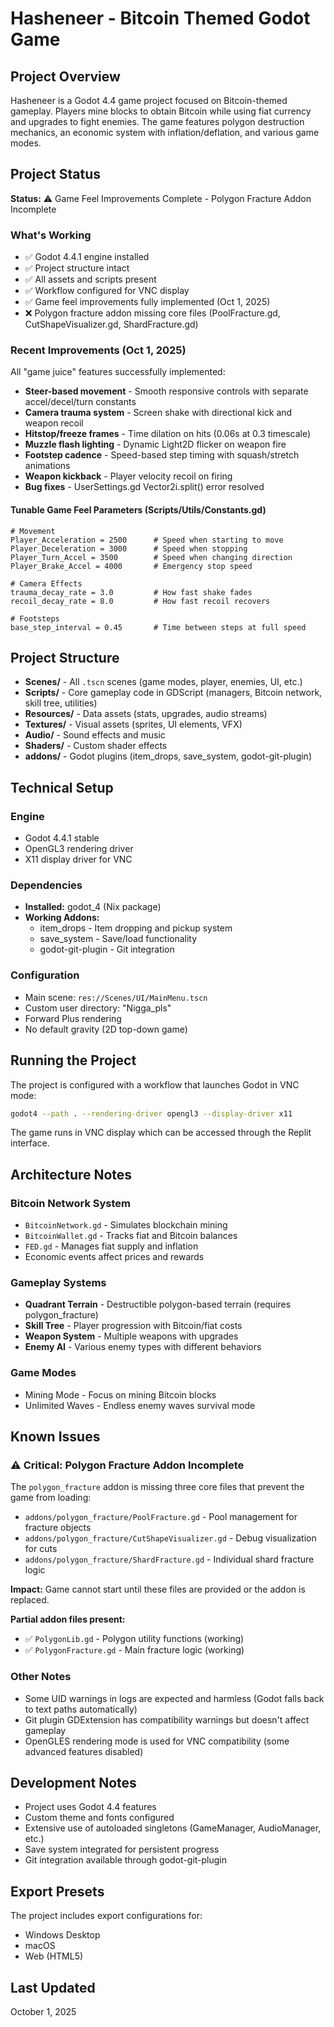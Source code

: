 # Hasheneer - Bitcoin Themed Godot Game

## Project Overview
Hasheneer is a Godot 4.4 game project focused on Bitcoin-themed gameplay. Players mine blocks to obtain Bitcoin while using fiat currency and upgrades to fight enemies. The game features polygon destruction mechanics, an economic system with inflation/deflation, and various game modes.

## Project Status
**Status:** ⚠️ Game Feel Improvements Complete - Polygon Fracture Addon Incomplete

### What's Working
- ✅ Godot 4.4.1 engine installed
- ✅ Project structure intact
- ✅ All assets and scripts present
- ✅ Workflow configured for VNC display
- ✅ Game feel improvements fully implemented (Oct 1, 2025)
- ❌ Polygon fracture addon missing core files (PoolFracture.gd, CutShapeVisualizer.gd, ShardFracture.gd)

### Recent Improvements (Oct 1, 2025)
All "game juice" features successfully implemented:
- **Steer-based movement** - Smooth responsive controls with separate accel/decel/turn constants
- **Camera trauma system** - Screen shake with directional kick and weapon recoil
- **Hitstop/freeze frames** - Time dilation on hits (0.06s at 0.3 timescale)
- **Muzzle flash lighting** - Dynamic Light2D flicker on weapon fire
- **Footstep cadence** - Speed-based step timing with squash/stretch animations
- **Weapon kickback** - Player velocity recoil on firing
- **Bug fixes** - UserSettings.gd Vector2i.split() error resolved

#### Tunable Game Feel Parameters (Scripts/Utils/Constants.gd)
```gdscript
# Movement
Player_Acceleration = 2500      # Speed when starting to move
Player_Deceleration = 3000      # Speed when stopping
Player_Turn_Accel = 3500        # Speed when changing direction
Player_Brake_Accel = 4000       # Emergency stop speed

# Camera Effects
trauma_decay_rate = 3.0         # How fast shake fades
recoil_decay_rate = 8.0         # How fast recoil recovers

# Footsteps
base_step_interval = 0.45       # Time between steps at full speed
```

## Project Structure
- **Scenes/** - All `.tscn` scenes (game modes, player, enemies, UI, etc.)
- **Scripts/** - Core gameplay code in GDScript (managers, Bitcoin network, skill tree, utilities)
- **Resources/** - Data assets (stats, upgrades, audio streams)
- **Textures/** - Visual assets (sprites, UI elements, VFX)
- **Audio/** - Sound effects and music
- **Shaders/** - Custom shader effects
- **addons/** - Godot plugins (item_drops, save_system, godot-git-plugin)

## Technical Setup

### Engine
- Godot 4.4.1 stable
- OpenGL3 rendering driver
- X11 display driver for VNC

### Dependencies
- **Installed:** godot_4 (Nix package)
- **Working Addons:**
  - item_drops - Item dropping and pickup system
  - save_system - Save/load functionality
  - godot-git-plugin - Git integration

### Configuration
- Main scene: `res://Scenes/UI/MainMenu.tscn`
- Custom user directory: "Nigga_pls"
- Forward Plus rendering
- No default gravity (2D top-down game)

## Running the Project

The project is configured with a workflow that launches Godot in VNC mode:
```bash
godot4 --path . --rendering-driver opengl3 --display-driver x11
```

The game runs in VNC display which can be accessed through the Replit interface.

## Architecture Notes

### Bitcoin Network System
- `BitcoinNetwork.gd` - Simulates blockchain mining
- `BitcoinWallet.gd` - Tracks fiat and Bitcoin balances
- `FED.gd` - Manages fiat supply and inflation
- Economic events affect prices and rewards

### Gameplay Systems
- **Quadrant Terrain** - Destructible polygon-based terrain (requires polygon_fracture)
- **Skill Tree** - Player progression with Bitcoin/fiat costs
- **Weapon System** - Multiple weapons with upgrades
- **Enemy AI** - Various enemy types with different behaviors

### Game Modes
- Mining Mode - Focus on mining Bitcoin blocks
- Unlimited Waves - Endless enemy waves survival mode

## Known Issues

### ⚠️ Critical: Polygon Fracture Addon Incomplete
The `polygon_fracture` addon is missing three core files that prevent the game from loading:
- `addons/polygon_fracture/PoolFracture.gd` - Pool management for fracture objects
- `addons/polygon_fracture/CutShapeVisualizer.gd` - Debug visualization for cuts
- `addons/polygon_fracture/ShardFracture.gd` - Individual shard fracture logic

**Impact:** Game cannot start until these files are provided or the addon is replaced.

**Partial addon files present:**
- ✅ `PolygonLib.gd` - Polygon utility functions (working)
- ✅ `PolygonFracture.gd` - Main fracture logic (working)

### Other Notes
- Some UID warnings in logs are expected and harmless (Godot falls back to text paths automatically)
- Git plugin GDExtension has compatibility warnings but doesn't affect gameplay
- OpenGLES rendering mode is used for VNC compatibility (some advanced features disabled)

## Development Notes

- Project uses Godot 4.4 features
- Custom theme and fonts configured
- Extensive use of autoloaded singletons (GameManager, AudioManager, etc.)
- Save system integrated for persistent progress
- Git integration available through godot-git-plugin

## Export Presets

The project includes export configurations for:
- Windows Desktop
- macOS
- Web (HTML5)

## Last Updated
October 1, 2025
